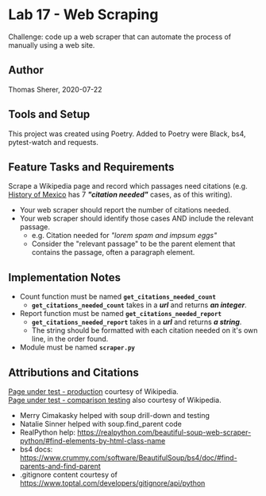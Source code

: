 # Lab 17 - Web Scraping
Challenge:  code up a web scraper that can automate the process of manually using a web site.

## Author
Thomas Sherer, 2020-07-22

## Tools and Setup
This project was created using Poetry.
Added to Poetry were Black, bs4, pytest-watch and requests.

## Feature Tasks and Requirements
Scrape a Wikipedia page and record which passages need citations (e.g. [History of Mexico](https://en.wikipedia.org/wiki/History_of_Mexico) has 7 __*"citation needed"*__ cases, as of this writing).
- Your web scraper should report the number of citations needed.
- Your web scraper should identify those cases AND include the relevant passage.
    - e.g. Citation needed for *"lorem spam and impsum eggs"*
    - Consider the "relevant passage" to be the parent element that contains the passage, often a paragraph element.

## Implementation Notes
- Count function must be named __`get_citations_needed_count`__
    - __`get_citations_needed_count`__ takes in a __*url*__ and returns __*an integer*__.
- Report function must be named __`get_citations_needed_report`__
    - __`get_citations_needed_report`__ takes in a __*url*__ and returns __*a string*__.
    - The string should be formatted with each citation needed on it's own line, in the order found.
- Module must be named __`scraper.py`__

## Attributions and Citations
[Page under test - production](https://en.wikipedia.org/wiki/NASA) courtesy of Wikipedia. <br>
[Page under test - comparison testing](https://en.wikipedia.org/wiki/History_of_Mexico) also courtesy of Wikipedia. <br>
- Merry Cimakasky helped with soup drill-down and testing
- Natalie Sinner helped with soup.find_parent code
- RealPython help:
https://realpython.com/beautiful-soup-web-scraper-python/#find-elements-by-html-class-name
- bs4 docs:
https://www.crummy.com/software/BeautifulSoup/bs4/doc/#find-parents-and-find-parent
- .gitignore content courtesy of https://www.toptal.com/developers/gitignore/api/python
